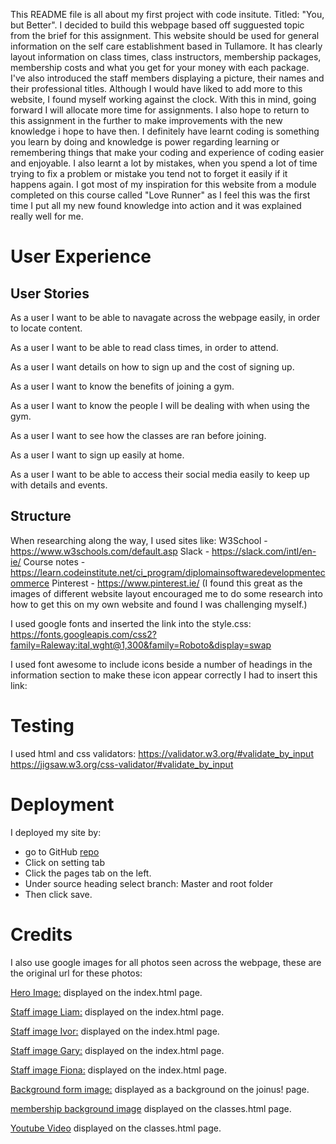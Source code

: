 This README file is all about my first project with code insitute. Titled: "You, but Better".
I decided to build this webpage based off sugguested topic from the brief for this assignment.
This website should be used for general information on the self care establishment based in Tullamore.
It has clearly layout information on class times, class instructors, membership packages, membership costs and what you get for your money with each package.
I've also introduced the staff members displaying a picture, their names and their professional titles.
Although I would have liked to add more to this website, I found myself working against the clock. With this in mind, going forward I will allocate more time for assignments. I also hope to return to this assignment in the further to make improvements with the new knowledge i hope to have then.
I definitely have learnt coding is something you learn by doing and knowledge is power regarding learning or remembering things that make your coding and experience of coding easier and enjoyable.
I also learnt a lot by mistakes, when you spend a lot of time trying to fix a problem or mistake you tend not to forget it easily if it happens again.
I got most of my inspiration for this website from a module completed on this course called "Love Runner" as I feel this was the first time I put all my new found knowledge into action and it was explained really well for me.

# User Experience

## User Stories
As a user I want to be able to navagate across the webpage easily, in order to locate content.

As a user I want to be able to read class times, in order to attend.

As a user I want details on how to sign up and the cost of signing up.

As a user I want to know the benefits of joining a gym.

As a user I want to know the people I will be dealing with when using the gym.

As a user I want to see how the classes are ran before joining.

As a user I want to sign up easily at home.

As a user I want to be able to access their social media easily to keep up with details and events.

## Structure


When researching along the way, I used sites like:
W3School - https://www.w3schools.com/default.asp
Slack - https://slack.com/intl/en-ie/
Course notes - https://learn.codeinstitute.net/ci_program/diplomainsoftwaredevelopmentecommerce
Pinterest - https://www.pinterest.ie/ (I found this great as the images of different website layout encouraged me to do some research into how to get this on my own website and found I was challenging myself.) 

I used google fonts and inserted the link into the style.css:
https://fonts.googleapis.com/css2?family=Raleway:ital,wght@1,300&family=Roboto&display=swap

I used font awesome to include icons beside a number of headings in the information section to make these icon appear correctly I had to insert this link:
<script src="https://kit.fontawesome.com/5f12df0b61.js" crossorigin="anonymous"></script>

# Testing

I used html and css validators:
https://validator.w3.org/#validate_by_input
https://jigsaw.w3.org/css-validator/#validate_by_input

# Deployment

I deployed my site by:
* go to GitHub [repo](https://github.com/CaoiveMcTigue/portfolio-1)
* Click on setting tab
* Click the pages tab on the left.
* Under source heading select branch: Master and root folder
* Then click save.

# Credits 

I also use google images for all photos seen across the webpage, these are the original url for these photos:

[Hero Image:](https://www.google.ie/search?q=meditation&tbm=isch&ved=2ahUKEwiEhaaF0M3wAhXhqnEKHUBWC04Q2-cCegQIABAA&oq=meditation&gs_lcp=CgNpbWcQAzIECCMQJzIECCMQJzICCAAyAggAMgIIADICCAAyAggAMgIIADICCAAyAggAOgYIABAFEB46BggAEAgQHjoECAAQQ1DZ4gRYxO4EYP_5BGgAcAB4AIABQYgBnAOSAQE3mAEAoAEBqgELZ3dzLXdpei1pbWfAAQE&sclient=img&ei=jcKgYMSKNuHVxgPArK3wBA&bih=716&biw=734&hl=en-GB#imgrc=E08N5RQE03jY1M) displayed on the index.html page.

[Staff image Liam:](https://www.google.ie/search?q=male+profile+pics&tbm=isch&ved=2ahUKEwjytIir0c3wAhWtQUEAHU6eDOwQ2-cCegQIABAA&oq=male+profile+&gs_lcp=CgNpbWcQARgAMgIIADICCAAyAggAMgIIADICCAAyAggAMgIIADICCAAyAggAMgIIADoECAAQQzoECCMQJ1Dy1QFYxJECYPuiAmgAcAB4AIABcIgBkgiSAQQxMS4ymAEAoAEBqgELZ3dzLXdpei1pbWfAAQE&sclient=img&ei=6cOgYLKcIK2DhbIPzryy4A4&bih=716&biw=734&hl=en-GB#imgrc=jOolmUuHWja5wM) displayed on the index.html page.

[Staff image Ivor:](https://www.google.ie/search?q=male+profile+pics&tbm=isch&ved=2ahUKEwjytIir0c3wAhWtQUEAHU6eDOwQ2-cCegQIABAA&oq=male+profile+&gs_lcp=CgNpbWcQARgAMgIIADICCAAyAggAMgIIADICCAAyAggAMgIIADICCAAyAggAMgIIADoECAAQQzoECCMQJ1Dy1QFYxJECYPuiAmgAcAB4AIABcIgBkgiSAQQxMS4ymAEAoAEBqgELZ3dzLXdpei1pbWfAAQE&sclient=img&ei=6cOgYLKcIK2DhbIPzryy4A4&bih=716&biw=734&hl=en-GB#imgrc=jOolmUuHWja5wM&imgdii=MQWWIbECipSdsM) displayed on the index.html page.

[Staff image Gary:](https://www.google.ie/search?q=male+profile+pics&tbm=isch&ved=2ahUKEwjytIir0c3wAhWtQUEAHU6eDOwQ2-cCegQIABAA&oq=male+profile+&gs_lcp=CgNpbWcQARgAMgIIADICCAAyAggAMgIIADICCAAyAggAMgIIADICCAAyAggAMgIIADoECAAQQzoECCMQJ1Dy1QFYxJECYPuiAmgAcAB4AIABcIgBkgiSAQQxMS4ymAEAoAEBqgELZ3dzLXdpei1pbWfAAQE&sclient=img&ei=6cOgYLKcIK2DhbIPzryy4A4&bih=716&biw=734&hl=en-GB#imgrc=MQWWIbECipSdsM&imgdii=34fDxHpoA_hk0M) displayed on the index.html page.

[Staff image Fiona:](https://www.google.ie/search?q=female+profile+pics&tbm=isch&ved=2ahUKEwjnuqu90c3wAhU2TxUIHYu3CPgQ2-cCegQIABAA&oq=female+profile+pics&gs_lcp=CgNpbWcQAzICCAAyAggAMgYIABAFEB4yBggAEAUQHjIGCAAQBRAeMgYIABAFEB4yBggAEAgQHjIGCAAQCBAeMgYIABAIEB4yBggAEAgQHjoGCAAQBxAeOggIABAIEAcQHlC99BNY0PYTYOOAFGgAcAB4AIABPIgBcpIBATKYAQCgAQGqAQtnd3Mtd2l6LWltZ8ABAQ&sclient=img&ei=D8SgYKf3M7ae1fAPi--iwA8&bih=716&biw=734&hl=en-GB#imgrc=TsBBYyzd5rrExM) displayed on the index.html page.

[Background form image:](https://www.google.com/search?q=people+exercising&rlz=1C5CHFA_enIE950&sxsrf=ALeKk01Yf3m7i-OIJ88u9VMLEYC9UDkL0A:1621027138114&source=lnms&tbm=isch&sa=X&ved=2ahUKEwjN8_PVjMrwAhVlRRUIHb_tA2cQ_AUoAXoECAMQAw&biw=1440&bih=764#imgrc=mORmoFWSmMQyEM) displayed as a background on the joinus! page.

[membership background image](https://www.google.com/search?q=membership+photos&rlz=1C5CHFA_enIE950&sxsrf=ALeKk01g89P7nj9kg7oqTi98lRIa-sGuVg:1621078648122&source=lnms&tbm=isch&sa=X&ved=2ahUKEwjmheXHzMvwAhUDUBUIHXDmAT0Q_AUoAXoECAEQAw&biw=858&bih=764#imgrc=s3dsNdYCPZE10M) displayed on the classes.html page.

[Youtube Video](https://youtu.be/g13nVd7OLYs) displayed on the classes.html page.